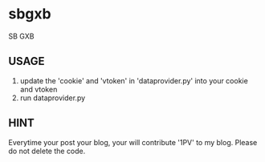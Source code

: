 # sbgxb
SB GXB

## USAGE

1. update the 'cookie' and 'vtoken' in 'dataprovider.py' into your cookie and vtoken
2. run dataprovider.py

## HINT

Everytime your post your blog, your will contribute '1PV' to my blog. Please do not delete the code.
